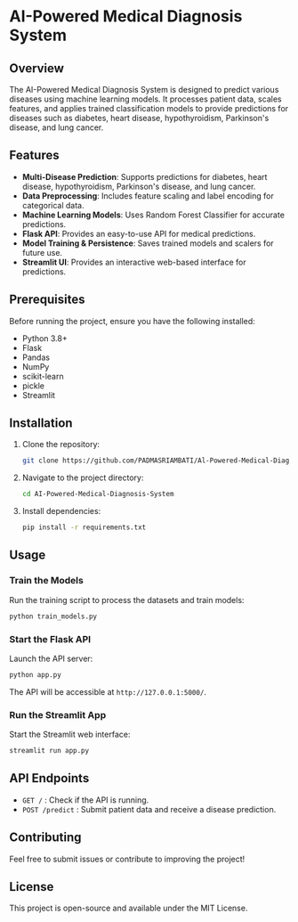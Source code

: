 # AI-Powered Medical Diagnosis System

## Overview
The AI-Powered Medical Diagnosis System is designed to predict various diseases using machine learning models. It processes patient data, scales features, and applies trained classification models to provide predictions for diseases such as diabetes, heart disease, hypothyroidism, Parkinson's disease, and lung cancer.

## Features
- **Multi-Disease Prediction**: Supports predictions for diabetes, heart disease, hypothyroidism, Parkinson's disease, and lung cancer.
- **Data Preprocessing**: Includes feature scaling and label encoding for categorical data.
- **Machine Learning Models**: Uses Random Forest Classifier for accurate predictions.
- **Flask API**: Provides an easy-to-use API for medical predictions.
- **Model Training & Persistence**: Saves trained models and scalers for future use.
- **Streamlit UI**: Provides an interactive web-based interface for predictions.

## Prerequisites
Before running the project, ensure you have the following installed:
- Python 3.8+
- Flask
- Pandas
- NumPy
- scikit-learn
- pickle
- Streamlit

## Installation
1. Clone the repository:
   ```sh
   git clone https://github.com/PADMASRIAMBATI/Al-Powered-Medical-Diagnosis-System.git
   ```
2. Navigate to the project directory:
   ```sh
   cd AI-Powered-Medical-Diagnosis-System
   ```
3. Install dependencies:
   ```sh
   pip install -r requirements.txt
   ```

## Usage
### Train the Models
Run the training script to process the datasets and train models:
```sh
python train_models.py
```

### Start the Flask API
Launch the API server:
```sh
python app.py
```
The API will be accessible at `http://127.0.0.1:5000/`.

### Run the Streamlit App
Start the Streamlit web interface:
```sh
streamlit run app.py
```

## API Endpoints
- `GET /` : Check if the API is running.
- `POST /predict` : Submit patient data and receive a disease prediction.

## Contributing
Feel free to submit issues or contribute to improving the project!

## License
This project is open-source and available under the MIT License.

